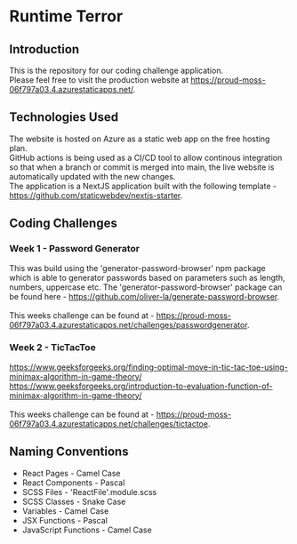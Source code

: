 # Runtime Terror

## Introduction

This is the repository for our coding challenge application. <br/>
Please feel free to visit the production website at https://proud-moss-06f797a03.4.azurestaticapps.net/.

## Technologies Used

The website is hosted on Azure as a static web app on the free hosting plan. <br/>
GitHub actions is being used as a CI/CD tool to allow continous integration so that when a branch or commit is merged into main, the live website is automatically updated with the new changes.<br/>
The application is a NextJS application built with the following template - https://github.com/staticwebdev/nextjs-starter.

## Coding Challenges 

### Week 1 - Password Generator 

This was build using the 'generator-password-browser' npm package which is able to generator passwords based on parameters such as length, numbers, uppercase etc. The 'generator-password-browser' package can be found here - https://github.com/oliver-la/generate-password-browser. <br/>
<br/>
This weeks challenge can be found at - https://proud-moss-06f797a03.4.azurestaticapps.net/challenges/passwordgenerator.

### Week 2 - TicTacToe

https://www.geeksforgeeks.org/finding-optimal-move-in-tic-tac-toe-using-minimax-algorithm-in-game-theory/ <br/>
https://www.geeksforgeeks.org/introduction-to-evaluation-function-of-minimax-algorithm-in-game-theory/ <br/>
<br/>
This weeks challenge can be found at - https://proud-moss-06f797a03.4.azurestaticapps.net/challenges/tictactoe.

## Naming Conventions

* React Pages - Camel Case
* React Components - Pascal
* SCSS Files - 'ReactFile'.module.scss
* SCSS Classes - Snake Case
* Variables - Camel Case
* JSX Functions - Pascal
* JavaScript Functions - Camel Case

